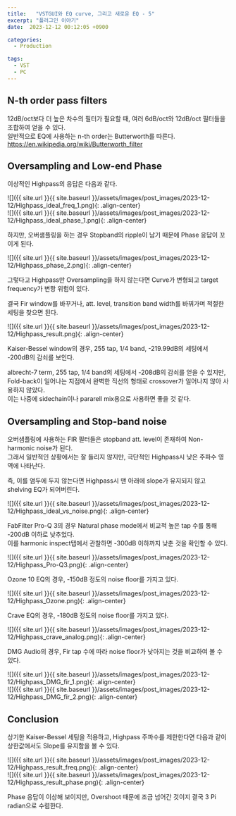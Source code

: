 ```yaml
---
title:   "VSTGUI와 EQ curve, 그리고 새로운 EQ - 5"
excerpt: "플러그인 이야기"
date:  2023-12-12 00:12:05 +0900

categories:
  - Production

tags:
  - VST
  - PC
---
```


## N-th order pass filters  

12dB/oct보다 더 높은 차수의 필터가 필요할 때, 여러 6dB/oct와 12dB/oct 필터들을 조합하여 얻을 수 있다.  
일반적으로 EQ에 사용하는 n-th order는 Butterworth를 따른다.  
<https://en.wikipedia.org/wiki/Butterworth_filter>  

## Oversampling and Low-end Phase  

이상적인 Highpass의 응답은 다음과 같다.  

![]({{ site.url }}{{ site.baseurl }}/assets/images/post_images/2023-12-12/Highpass_ideal_freq_1.png){: .align-center}  
![]({{ site.url }}{{ site.baseurl }}/assets/images/post_images/2023-12-12/Highpass_ideal_phase_1.png){: .align-center}  

하지만, 오버샘플링을 하는 경우 Stopband의 ripple이 남기 때문에 Phase 응답이 꼬이게 된다.  

![]({{ site.url }}{{ site.baseurl }}/assets/images/post_images/2023-12-12/Highpass_phase_2.png){: .align-center}  

그렇다고 Highpass만 Oversampling을 하지 않는다면 Curve가 변형되고 target frequency가 변항 위험이 있다.  

결국 Fir window를 바꾸거나, att. level, transition band width를 바꿔가며 적절한 세팅을 찾으면 된다.  

![]({{ site.url }}{{ site.baseurl }}/assets/images/post_images/2023-12-12/Highpass_result.png){: .align-center}  

Kaiser-Bessel window의 경우, 255 tap, 1/4 band, -219.99dB의 세팅에서 -200dB의 감쇠를 보인다.  

albrecht-7 term, 255 tap, 1/4 band의 세팅에서 -208dB의 감쇠를 얻을 수 있지만, Fold-back이 일어나는 지점에서 완벽한 직선의 형태로 crossover가 일어나지 않아 사용하지 않았다.  
이는 나중에 sidechain이나 pararell mix용으로 사용하면 좋을 것 같다.  

## Oversampling and Stop-band noise  

오버샘플링에 사용하는 FIR 필터들은 stopband att. level이 존재하여 Non-harmonic noise가 된다.  
그래서 일반적인 상황에서는 잘 들리지 않지만, 극단적인 Highpass시 낮은 주파수 영역에 나타난다.  

즉, 이를 염두에 두지 않는다면 Highpass시 맨 아래에 slope가 유지되지 않고 shelving EQ가 되어버린다.  

![]({{ site.url }}{{ site.baseurl }}/assets/images/post_images/2023-12-12/Highpass_ideal_vs_noise.png){: .align-center}  

FabFilter Pro-Q 3의 경우 Natural phase mode에서 비교적 높은 tap 수를 통해 -200dB 이하로 낮추었다.  
이를 harmonic inspect탭에서 관찰하면 -300dB 이하까지 낮춘 것을 확인할 수 있다.  

![]({{ site.url }}{{ site.baseurl }}/assets/images/post_images/2023-12-12/Highpass_Pro-Q3.png){: .align-center}  

Ozone 10 EQ의 경우, -150dB 정도의 noise floor를 가지고 있다.  

![]({{ site.url }}{{ site.baseurl }}/assets/images/post_images/2023-12-12/Highpass_Ozone.png){: .align-center}  

Crave EQ의 경우, -180dB 정도의 noise floor를 가지고 있다.  

![]({{ site.url }}{{ site.baseurl }}/assets/images/post_images/2023-12-12/Highpass_crave_analog.png){: .align-center}  

DMG Audio의 경우, Fir tap 수에 따라 noise floor가 낮아지는 것을 비교하여 볼 수 있다.  

![]({{ site.url }}{{ site.baseurl }}/assets/images/post_images/2023-12-12/Highpass_DMG_fir_1.png){: .align-center}  
![]({{ site.url }}{{ site.baseurl }}/assets/images/post_images/2023-12-12/Highpass_DMG_fir_2.png){: .align-center}  

## Conclusion  

상기한 Kaiser-Bessel 세팅을 적용하고, Highpass 주파수를 제한한다면 다음과 같이 상한값에서도 Slope를 유지함을 볼 수 있다.  

![]({{ site.url }}{{ site.baseurl }}/assets/images/post_images/2023-12-12/Highpass_result_freq.png){: .align-center}  
![]({{ site.url }}{{ site.baseurl }}/assets/images/post_images/2023-12-12/Highpass_result_phase.png){: .align-center}  

Phase 응답이 이상해 보이지만, Overshoot 때문에 조금 넘어간 것이지 결국 3 Pi radian으로 수렴한다.  
